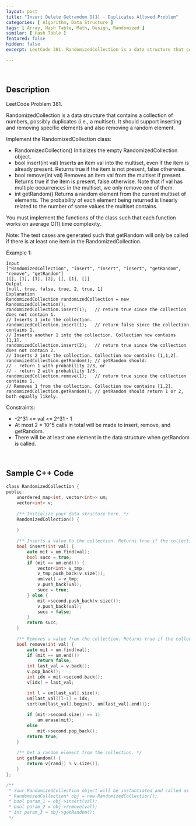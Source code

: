 ```yaml
---
layout: post
title: "Insert Delete Getrandom O(1) - Duplicates Allowed Problem"
categories: [ Algorithm, Data Structure ]
tags: [ Array, Hash Table, Math, Design, Randomized ]
similar: [ Hash Table ]
featured: false
hidden: false
excerpt: LeetCode 381. RandomizedCollection is a data structure that contains a collection of numbers, possibly duplicates (i.e., a multiset). It should support inserting and removing specific elements and also removing a random element.

---
```


<br />

## Description

LeetCode Problem 381.

RandomizedCollection is a data structure that contains a collection of numbers, possibly duplicates (i.e., a multiset). It should support inserting and removing specific elements and also removing a random element.

Implement the RandomizedCollection class:
* RandomizedCollection() Initializes the empty RandomizedCollection object.
* bool insert(int val) Inserts an item val into the multiset, even if the item is already present. Returns true if the item is not present, false otherwise.
* bool remove(int val) Removes an item val from the multiset if present. Returns true if the item is present, false otherwise. Note that if val has multiple occurrences in the multiset, we only remove one of them.
* int getRandom() Returns a random element from the current multiset of elements. The probability of each element being returned is linearly related to the number of same values the multiset contains.

You must implement the functions of the class such that each function works on average O(1) time complexity.

Note: The test cases are generated such that getRandom will only be called if there is at least one item in the RandomizedCollection.

Example 1:
```
Input
["RandomizedCollection", "insert", "insert", "insert", "getRandom", "remove", "getRandom"]
[[], [1], [1], [2], [], [1], []]
Output
[null, true, false, true, 2, true, 1]
Explanation
RandomizedCollection randomizedCollection = new RandomizedCollection();
randomizedCollection.insert(1);   // return true since the collection does not contain 1.
// Inserts 1 into the collection.
randomizedCollection.insert(1);   // return false since the collection contains 1.
// Inserts another 1 into the collection. Collection now contains [1,1].
randomizedCollection.insert(2);   // return true since the collection does not contain 2.
// Inserts 2 into the collection. Collection now contains [1,1,2].
randomizedCollection.getRandom(); // getRandom should:
// - return 1 with probability 2/3, or
// - return 2 with probability 1/3.
randomizedCollection.remove(1);   // return true since the collection contains 1.
// Removes 1 from the collection. Collection now contains [1,2].
randomizedCollection.getRandom(); // getRandom should return 1 or 2, both equally likely.
```

Constraints:
* -2^31 <= val <= 2^31 - 1
* At most 2 * 10^5 calls in total will be made to insert, remove, and getRandom.
* There will be at least one element in the data structure when getRandom is called.

<br />

## Sample C++ Code


```c
class RandomizedCollection {
public:
    unordered_map<int, vector<int>> um;
    vector<int> v;
    
    /** Initialize your data structure here. */
    RandomizedCollection() {
        
    }
    
    /** Inserts a value to the collection. Returns true if the collection did not already contain the specified element. */
    bool insert(int val) {
        auto mit = um.find(val);
        bool succ = true;
        if (mit == um.end()) {
            vector<int> v_tmp;
            v_tmp.push_back(v.size());
            um[val] = v_tmp;
            v.push_back(val);
            succ = true;
        } else {
            mit->second.push_back(v.size());
            v.push_back(val);
            succ = false;
        }
        return succ;
    }
    
    /** Removes a value from the collection. Returns true if the collection contained the specified element. */
    bool remove(int val) {
        auto mit = um.find(val);
        if (mit == um.end())
            return false;
        int last_val = v.back();
        v.pop_back();
        int idx = mit->second.back();
        v[idx] = last_val;

        int l = um[last_val].size();
        um[last_val][l-1] = idx;
        sort(um[last_val].begin(), um[last_val].end());
        
        if (mit->second.size() == 1)
            um.erase(mit);
        else
            mit->second.pop_back();
        return true;
    }
    
    /** Get a random element from the collection. */
    int getRandom() {
        return v[rand() % v.size()];
    }
};

/**
 * Your RandomizedCollection object will be instantiated and called as such:
 * RandomizedCollection* obj = new RandomizedCollection();
 * bool param_1 = obj->insert(val);
 * bool param_2 = obj->remove(val);
 * int param_3 = obj->getRandom();
 */
```



